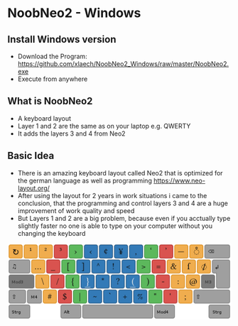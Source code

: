 # NoobNeo2 - Windows

## Install Windows version
- Download the Program: https://github.com/xlaech/NoobNeo2_Windows/raw/master/NoobNeo2.exe
- Execute from anywhere

## What is NoobNeo2
- A keyboard layout
- Layer 1 and 2 are the same as on your laptop e.g. QWERTY
- It adds the layers 3 and 4 from Neo2

## Basic Idea
- There is an amazing keyboard layout called Neo2 that is optimized for the german language as well as programming https://www.neo-layout.org/
- After using the layout for 2 years in work situations i came to the conclusion, that the programming and control layers 3 and 4 are a huge improvement of work quality and speed
- But Layers 1 and 2 are a big problem, because even if you acctually type slightly faster no one is able to type on your computer without you changing the keyboard

![3. Layer](https://github.com/xlaech/NoobNeo2_Windows/blob/master/Layer3.png "3. Layer")
